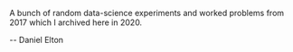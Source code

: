 A bunch of random data-science experiments and worked problems  from 2017 which I archived here in 2020. 

-- Daniel  Elton

